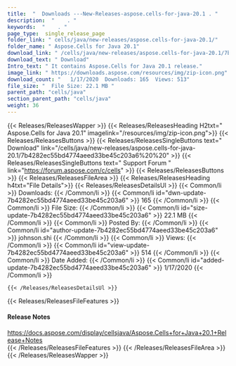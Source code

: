 ```yaml
---
title:  "  Downloads ---New-Releases-aspose.cells-for-java-20.1 . " 
description:  "    . " 
keywords:  "    . " 
page_type:  single_release_page
folder_link: " cells/java/new-releases/aspose.cells-for-java-20.1/"
folder_name: " Aspose.Cells for Java 20.1"
download_link: " /cells/java/new-releases/aspose.cells-for-java-20.1/7b4282ec55bd4774aeed33be45c203a6"
download_text: " Download"
Intro_text: " It contains Aspose.Cells for Java 20.1 release."
image_link: " https://downloads.aspose.com/resources/img/zip-icon.png"
download_count: "   1/17/2020  Downloads: 165  Views: 513"
file_size: "  File Size: 22.1 MB "
parent_path: "cells/java"
section_parent_path: "cells/java"
weight: 36 
---
```


{{< Releases/ReleasesWapper >}}
  {{< Releases/ReleasesHeading H2txt=" Aspose.Cells for Java 20.1" imagelink="/resources/img/zip-icon.png">}}
  {{< Releases/ReleasesButtons >}}
    {{< Releases/ReleasesSingleButtons text=" Download" link="/cells/java/new-releases/aspose.cells-for-java-20.1/7b4282ec55bd4774aeed33be45c203a6%20%20" >}}
    {{< Releases/ReleasesSingleButtons text=" Support Forum " link="https://forum.aspose.com/c/cells" >}}
  {{< Releases/ReleasesButtons >}}
  {{< Releases/ReleasesFileArea >}}
    {{< Releases/ReleasesHeading h4txt="File Details">}}
    {{< Releases/ReleasesDetailsUl >}}
            {{< Common/li  >}} Downloads: {{< /Common/li >}} 
      {{< Common/li id="dwn-update-7b4282ec55bd4774aeed33be45c203a6" >}} 165 {{< /Common/li >}} 
      {{< Common/li  >}} File Size: {{< /Common/li >}} 
      {{< Common/li id="size-update-7b4282ec55bd4774aeed33be45c203a6" >}} 22.1 MB {{< /Common/li >}} 
      {{< Common/li  >}} Posted By: {{< /Common/li >}} 
      {{< Common/li id="author-update-7b4282ec55bd4774aeed33be45c203a6" >}} johnson.shi {{< /Common/li >}} 
      {{< Common/li  >}} Views: {{< /Common/li >}} 
      {{< Common/li id="view-update-7b4282ec55bd4774aeed33be45c203a6" >}} 514 {{< /Common/li >}} 
      {{< Common/li  >}} Date Added: {{< /Common/li >}} 
      {{< Common/li id="added-update-7b4282ec55bd4774aeed33be45c203a6" >}} 1/17/2020 {{< /Common/li >}} 

    {{< /Releases/ReleasesDetailsUl >}}

  {{< Releases/ReleasesFileFeatures >}}
      <h4>Release Notes</h4><div><a href="https://docs.aspose.com/display/cellsjava/Aspose.Cells+for+Java+20.1+Release+Notes">https://docs.aspose.com/display/cellsjava/Aspose.Cells+for+Java+20.1+Release+Notes</a></div>
  {{< /Releases/ReleasesFileFeatures >}}
 {{< /Releases/ReleasesFileArea >}}
{{< /Releases/ReleasesWapper >}}


